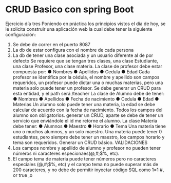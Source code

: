 # CRUD Basico con spring Boot

Ejercicio día tres
Poniendo en práctica los principios vistos el día de hoy, se le solicita construir una aplicación web la
cual debe tener la siguiente configuración:
1. Se debe de correr en el puerto 8087
2. La db de estar configura con el nombre de cada persona
3. La db de tener una clase asociada y un usuario diferente al de por defecto
Se requiere que se tengan tres clases, una clase Estudiante, una clase Profesor, una clase materia.
La clase de profesor debe estar compuesta por:
● Nombres
● Apellidos
● Cedula
● Edad
Cada profesor se identifica por la cédula, el nombre y apellido son campos requeridos, un profesor
puede dictar una o muchas materias, pero una materia solo puede tener un profesor.
Se debe generar un CRUD para esta entidad, y el path será /teacher
La clase de Alumno debe de tener:
● Nombres
● Apellidos
● Fecha de nacimiento
● Cedula
● Edad
● Materias
Un alumno solo puede tener una materia, la edad se debe calcular de acuerdo con la fecha de
nacimiento. Todos los campos del alumno son obligatorios.
generar un CRUD, aparte se debe de tener un servicio que enviándole el id me retorne el alumno.
La clase Materia debe tener:
● Alumnos
● Maestro
● Horario
● Tema
Una materia tiene uno o muchos alumnos, y un solo maestro. Una materia puede tener 0
estudiantes, pero siempre debe tener un maestro, los campos horario y tema son requeridos.
Generar un CRUD básico.
VALIDACIONES
1. Los campos nombre y apellido de alumno y profesor no pueden tener números ni
caracteres especionaes(@,#;$%, etc).
2. El campo tema de materia puede tener números pero no caracteres especiales (@,#;$%,
etc) y el campo tema no puede superar más de 200 caracteres, y no debe de permitir
inyectar código SQL como 1=1 #, or true ,o <script>.
3. El formato del campo fecha de nacimiento debe de ser YYYY-MM-DD, si no cumple este
formado debe responder con un error que indique el formato válido de fecha.
4. El formato válido de horario debe de ser HH:MM-HH:MM no puede ser menor a 11 ni
mayor a 14 caracteres, además, el valor de la hora de la clase no puede superar los 60
minutos.
Funciones de negocio
1. Se debe crear una función en con el path /listStudents en materia para listar todos los
alumnos inscritos en la materia, en el listado se debe mostrar la cédula, el nombre, el
apellido y la fecha de nacimiento en formato DD/MM/YYYY
2. Se debe de crear módulo de calificaciones, donde se le indique el estudiante, la materia y
la calificación que puede ser de 0 a 5 no debe permitir decimales, debe ser solo número.
3. se debe de crear una función en alumno donde se liste la materia, el profesor y la
calificación.
![image](https://user-images.githubusercontent.com/122939578/214135978-58afd6c0-4cdb-4c11-9aa4-b6b5311a66ce.png)
![image](https://user-images.githubusercontent.com/122939578/214136036-231a61eb-54c2-42d4-82a1-2c16a267bb16.png)
![image](https://user-images.githubusercontent.com/122939578/214136103-01ff642a-52ab-47b2-ae89-08b55d6528d5.png)
![image](https://user-images.githubusercontent.com/122939578/214136239-147c1279-6a68-4fc9-b9fc-8c930f5549ba.png)

